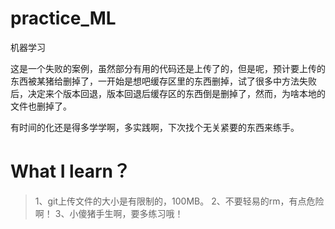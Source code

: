 # practice_ML
机器学习

这是一个失败的案例，虽然部分有用的代码还是上传了的，但是呢，预计要上传的东西被某猪给删掉了，一开始是想吧缓存区里的东西删掉，试了很多中方法失败后，决定来个版本回退，版本回退后缓存区的东西倒是删掉了，然而，为啥本地的文件也删掉了。

有时间的化还是得多学学啊，多实践啊，下次找个无关紧要的东西来练手。

# What I learn？

>1、git上传文件的大小是有限制的，100MB。
>2、不要轻易的rm，有点危险啊！
>3、小傻猪手生啊，要多练习哦！
